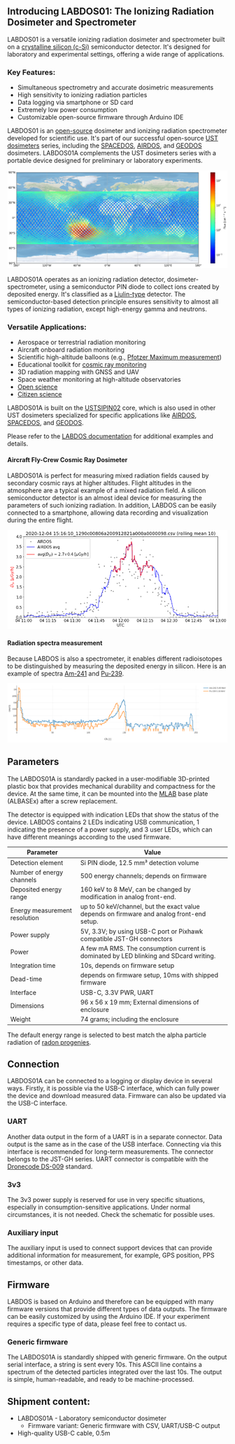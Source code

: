 ## Introducing LABDOS01: The Ionizing Radiation Dosimeter and Spectrometer

LABDOS01 is a versatile ionizing radiation dosimeter and spectrometer built on a [crystalline silicon (c-Si)](https://en.wikipedia.org/wiki/Crystalline_silicon) semiconductor detector. It's designed for laboratory and experimental settings, offering a wide range of applications.

### Key Features:

* Simultaneous spectrometry and accurate dosimetric measurements
* High sensitivity to ionizing radiation particles
* Data logging via smartphone or SD card
* Extremely low power consumption
* Customizable open-source firmware through Arduino IDE

LABDOS01 is an [open-source](https://certification.oshwa.org/cz000008.html) dosimeter and ionizing radiation spectrometer developed for scientific use. It's part of our successful open-source [UST dosimeters](https://www.ust.cz/UST-dosimeters/) series, including the [SPACEDOS](https://www.ust.cz/UST-dosimeters/SPACEDOS/), [AIRDOS](https://www.ust.cz/UST-dosimeters/AIRDOS/), and [GEODOS](https://www.ust.cz/UST-dosimeters/GEODOS/) dosimeters. LABDOS01A complements the UST dosimeters series with a portable device designed for preliminary or laboratory experiments.

![Cosmic Rays radiation measured by SPACEDOS02 onboard ISS](https://raw.githubusercontent.com/UniversalScientificTechnologies/SPACEDOS02/SPACEDOS02A/doc/src/img/ISS_radiation_map.png "Cosmic Rays radiation measured by SPACEDOS02 onboard ISS")

LABDOS01A operates as an ionizing radiation detector, dosimeter-spectrometer, using a semiconductor PIN diode to collect ions created by deposited energy. It's classified as a [Liulin-type](https://en.wikipedia.org/wiki/Liulin_type_instruments) detector. The semiconductor-based detection principle ensures sensitivity to almost all types of ionizing radiation, except high-energy gamma and neutrons.

### Versatile Applications:

* Aerospace or terrestrial radiation monitoring
* Aircraft onboard radiation monitoring
* Scientific high-altitude balloons (e.g., [Pfotzer Maximum measurement](https://en.wikipedia.org/wiki/Georg_Pfotzer))
* Educational toolkit for [cosmic ray monitoring](https://en.wikipedia.org/wiki/Cosmic_ray)
* 3D radiation mapping with GNSS and UAV
* Space weather monitoring at high-altitude observatories
* [Open science](https://en.wikipedia.org/wiki/Open_science)
* [Citizen science](https://en.wikipedia.org/wiki/Citizen_science)

LABDOS01A is built on the [USTSIPIN02](https://github.com/ust-modules/USTSIPIN02) core, which is also used in other UST dosimeters specialized for specific applications like [AIRDOS](https://www.ust.cz/UST-dosimeters/AIRDOS/), [SPACEDOS](https://www.ust.cz/UST-dosimeters/SPACEDOS/), and [GEODOS](https://www.ust.cz/UST-dosimeters/GEODOS/).

Please refer to the [LABDOS documentation](https://github.com/UniversalScientificTechnologies/LABDOS01) for additional examples and details.

#### Aircraft Fly-Crew Cosmic Ray Dosimeter

LABDOS01A is perfect for measuring mixed radiation fields caused by secondary cosmic rays at higher altitudes. Flight altitudes in the atmosphere are a typical example of a mixed radiation field. A silicon semiconductor detector is an almost ideal device for measuring the parameters of such ionizing radiation. In addition, LABDOS can be easily connected to a smartphone, allowing data recording and visualization during the entire flight.

![Doserate measured on-board of an aircraft](https://raw.githubusercontent.com/UniversalScientificTechnologies/AIRDOS02/AIRDOS02A/doc/src/img/airdos_flight_doserate.png "Doserate measured on-board of an aircraft")

#### Radiation spectra measurement

Because LABDOS is also a spectrometer, it enables different radioisotopes to be distinguished by measuring the deposited energy in silicon. Here is an example of spectra [Am-241](https://en.wikipedia.org/wiki/Americium-241) and [Pu-239](https://en.wikipedia.org/wiki/Plutonium-239). 

![Am-241 and Pu-239 spetra measured by LABDOS](https://raw.githubusercontent.com/UniversalScientificTechnologies/LABDOS01/LABDOS01A/doc/img/radiation_spectra.png "Am-241 and Pu-239 spetra measured by LABDOS")

## Parameters

The LABDOS01A is standardly packed in a user-modifiable 3D-printed plastic box that provides mechanical durability and compactness for the device. At the same time, it can be mounted into the [MLAB](https://mlab.cz/) base plate (ALBASEx) after a screw replacement.

The detector is equipped with indication LEDs that show the status of the device. LABDOS contains 2 LEDs indicating USB communication, 1 indicating the presence of a power supply, and 3 user LEDs, which can have different meanings according to the used firmware.

| Parameter | Value |
|---|----|
| Detection element | Si PIN diode, 12.5 mm³ detection volume |
| Number of energy channels | 500 energy channels; depends on firmware |
| Deposited energy range | 160 keV to 8 MeV, can be changed by modification in analog front-end.  |
| Energy measurement resolution | up to 50 keV/channel, but the exact value depends on firmware and analog front-end setup.|
| Power supply |  5V, 3.3V; by using USB-C port or Pixhawk compatible JST-GH connectors |
| Power |  A few mA RMS. The consumption current is dominated by LED blinking and SDcard writing. |
| Integration time | 10s, depends on firmware setup |
| Dead-time | depends on firmware setup, 10ms with shipped firmware|
| Interface | USB-C, 3.3V PWR, UART |
| Dimensions | 96 x 56 x 19 mm; External dimensions of enclosure |
| Weight | 74 grams; including the enclosure |

The default energy range is selected to best match the alpha particle radiation of [radon progenies](https://en.wikipedia.org/wiki/Radon). 

## Connection
LABDOS01A can be connected to a logging or display device in several ways. Firstly, it is possible via the USB-C interface, which can fully power the device and download measured data. Firmware can also be updated via the USB-C interface. 

### UART

Another data output in the form of a UART is in a separate connector. Data output is the same as in the case of the USB interface. Connecting via this interface is recommended for long-term measurements. The connector belongs to the JST-GH series. UART connector is compatible with the [Dronecode DS-009](https://github.com/pixhawk/Pixhawk-Standards/blob/master/DS-009%20Pixhawk%20Connector%20Standard.pdf) standard.

### 3v3

The 3v3 power supply is reserved for use in very specific situations, especially in consumption-sensitive applications. Under normal circumstances, it is not needed. Check the schematic for possible uses.

### Auxiliary input

The auxiliary input is used to connect support devices that can provide additional information for measurement, for example, GPS position, PPS timestamps, or other data. 


## Firmware

LABDOS is based on Arduino and therefore can be equipped with many firmware versions that provide different types of data outputs. The firmware can be easily customized by using the Arduino IDE.  If your experiment requires a specific type of data, please feel free to contact us. 

### Generic firmware

The LABDOS01A is standardly shipped with generic firmware. On the output serial interface, a string is sent every 10s. This ASCII line contains a spectrum of the detected particles integrated over the last 10s. The output is simple, human-readable, and ready to be machine-processed.


## Shipment content:
  * LABDOS01A - Laboratory semiconductor dosimeter
     * Firmware variant: Generic firmware with CSV, UART/USB-C output
  * High-quality USB-C cable, 0.5m
